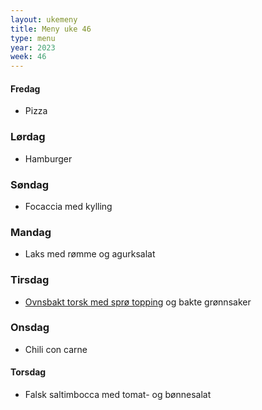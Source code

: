 ```yaml
---
layout: ukemeny
title: Meny uke 46
type: menu
year: 2023
week: 46
---
```


#### Fredag

- Pizza

### Lørdag

- Hamburger

### Søndag

- Focaccia med kylling

### Mandag

- Laks med rømme og agurksalat

### Tirsdag

- [Ovnsbakt torsk med sprø topping](https://www.godt.no/#!/oppskrift/8246/ovnsbakt-torsk-med-sproe-topping-kapers-og-sitronsmoer) og bakte grønnsaker

### Onsdag

- Chili con carne

#### Torsdag

- Falsk saltimbocca med tomat- og bønnesalat

